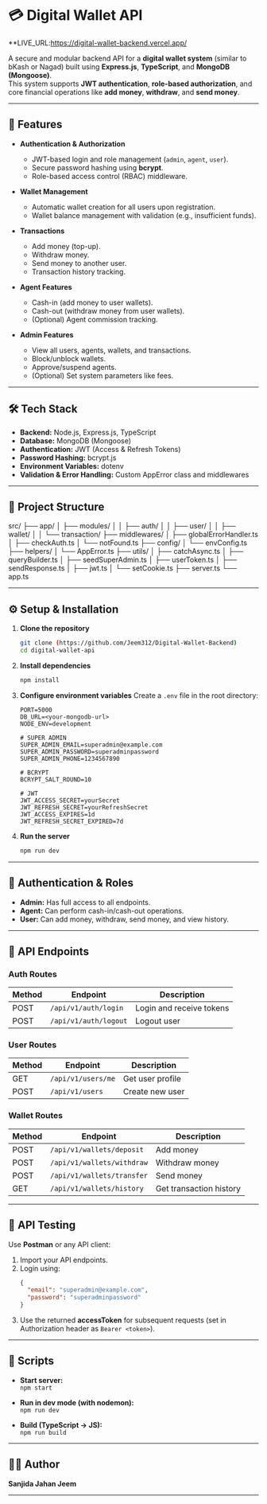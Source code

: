 # 💳 Digital Wallet API

**LIVE_URL:https://digital-wallet-backend.vercel.app/

A secure and modular backend API for a **digital wallet system** (similar to bKash or Nagad) built using **Express.js**, **TypeScript**, and **MongoDB (Mongoose)**.  
This system supports **JWT authentication**, **role-based authorization**, and core financial operations like **add money**, **withdraw**, and **send money**.

---

## 🚀 Features

- **Authentication & Authorization**
  - JWT-based login and role management (`admin`, `agent`, `user`).
  - Secure password hashing using **bcrypt**.
  - Role-based access control (RBAC) middleware.

- **Wallet Management**
  - Automatic wallet creation for all users upon registration.
  - Wallet balance management with validation (e.g., insufficient funds).

- **Transactions**
  - Add money (top-up).
  - Withdraw money.
  - Send money to another user.
  - Transaction history tracking.

- **Agent Features**
  - Cash-in (add money to user wallets).
  - Cash-out (withdraw money from user wallets).
  - (Optional) Agent commission tracking.

- **Admin Features**
  - View all users, agents, wallets, and transactions.
  - Block/unblock wallets.
  - Approve/suspend agents.
  - (Optional) Set system parameters like fees.

---

## 🛠 Tech Stack

- **Backend:** Node.js, Express.js, TypeScript
- **Database:** MongoDB (Mongoose)
- **Authentication:** JWT (Access & Refresh Tokens)
- **Password Hashing:** bcrypt.js
- **Environment Variables:** dotenv
- **Validation & Error Handling:** Custom AppError class and middlewares

---

## 📁 Project Structure

src/
├── app/
│   ├── modules/
│   │   ├── auth/
│   │   ├── user/
│   │   ├── wallet/
│   │   └── transaction/
├── middlewares/
│   ├── globalErrorHandler.ts
│   ├── checkAuth.ts
│   └── notFound.ts
├── config/
│   └── envConfig.ts
├── helpers/
│   └── AppError.ts
├── utils/
│   ├── catchAsync.ts
│   ├── queryBuilder.ts
│   ├── seedSuperAdmin.ts
│   ├── userToken.ts
│   ├── sendResponse.ts
│   ├── jwt.ts
│   └── setCookie.ts
├── server.ts
└── app.ts

---

## ⚙️ Setup & Installation

1. **Clone the repository**
   ```bash
   git clone (https://github.com/Jeem312/Digital-Wallet-Backend)
   cd digital-wallet-api
   ```

2. **Install dependencies**
   ```bash
   npm install
   ```

3. **Configure environment variables**
   Create a `.env` file in the root directory:
   ```env
   PORT=5000
   DB_URL=<your-mongodb-url>
   NODE_ENV=development

   # SUPER ADMIN
   SUPER_ADMIN_EMAIL=superadmin@example.com
   SUPER_ADMIN_PASSWORD=superadminpassword
   SUPER_ADMIN_PHONE=1234567890

   # BCRYPT
   BCRYPT_SALT_ROUND=10

   # JWT
   JWT_ACCESS_SECRET=yourSecret
   JWT_REFRESH_SECRET=yourRefreshSecret
   JWT_ACCESS_EXPIRES=1d
   JWT_REFRESH_SECRET_EXPIRED=7d
   ```

4. **Run the server**
   ```bash
   npm run dev
   ```

---

## 🔐 Authentication & Roles

- **Admin:** Has full access to all endpoints.
- **Agent:** Can perform cash-in/cash-out operations.
- **User:** Can add money, withdraw, send money, and view history.

---

## 📜 API Endpoints

### **Auth Routes**
| Method | Endpoint        | Description              |
|--------|-----------------|--------------------------|
| POST   | `/api/v1/auth/login`  | Login and receive tokens |
| POST   | `/api/v1/auth/logout` | Logout user            |

### **User Routes**
| Method | Endpoint               | Description         |
|--------|------------------------|---------------------|
| GET    | `/api/v1/users/me`     | Get user profile    |
| POST   | `/api/v1/users`        | Create new user     |

### **Wallet Routes**
| Method | Endpoint                | Description         |
|--------|-------------------------|---------------------|
| POST   | `/api/v1/wallets/deposit`  | Add money          |
| POST   | `/api/v1/wallets/withdraw` | Withdraw money     |
| POST   | `/api/v1/wallets/transfer` | Send money         |
| GET    | `/api/v1/wallets/history`  | Get transaction history |

---

## 🧪 API Testing

Use **Postman** or any API client:

1. Import your API endpoints.
2. Login using:
   ```json
   {
     "email": "superadmin@example.com",
     "password": "superadminpassword"
   }
   ```
3. Use the returned **accessToken** for subsequent requests (set in Authorization header as `Bearer <token>`).

---

## 📝 Scripts

- **Start server:**  
  `npm start`

- **Run in dev mode (with nodemon):**  
  `npm run dev`

- **Build (TypeScript → JS):**  
  `npm run build`

---





## 👨‍💻 Author

**Sanjida Jahan Jeem**  


---
